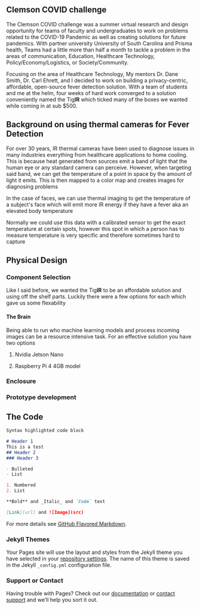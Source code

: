 
## Clemson COVID challenge

The Clemson COVID challenge was a summer virtual research and design opportunity for teams of faculty and undergraduates to work on problems related to the COVID-19 Pandemic as well as creating solutions for future pandemics. With partner university University of South Carolina and Prisma health, Teams had a little more than half a month to tackle a problem in the areas of communication, Education, Healthcare Technology, Policy/Economy/Logistics, or Society/Community.

Focusing on the area of Healthcare Technology, My mentors Dr. Dane Smith, Dr. Carl Ehrett, and I decided to work on building a privacy-centric, affordable, open-source fever detection solution. With a team of students and me at the helm, four weeks of hard work converged to a solution conveniently named the Tig**IR** which ticked many of the boxes we wanted while coming in at sub $500.


## Background on using thermal cameras for Fever Detection

For over 30 years, IR thermal cameras have been used to diagnose issues in many industries everything from healthcare applications to home cooling. This is because heat generated from sources emit a band of light that the human eye or any standard camera can perceive. However, when targeting said band, we can get the temperature of a point in space by the amount of light it emits. This is then mapped to a color map and creates images for diagnosing problems

In the case of faces, we can use thermal imaging to get the temperature of a subject's face which will emit more IR energy if they have a fever aka an elevated body temperature

Normally we could use this data with a calibrated sensor to get the exact temperature at certain spots, however this spot in which a person has to measure temperature is very specific and therefore sometimes hard to capture

## Physical Design

### Component Selection
Like I said before, we wanted the Tig**IR** to be an affordable solution and using off the shelf parts. Luckily there were a few options for each which gave us some flexability

#### The Brain

Being able to run who machine learning models and process incoming images can be a resource intensive task. For an effective solution you have two options
1. Nvidia Jetson Nano


2. Raspberry Pi 4 4GB model

### Enclosure

### Prototype development

## The Code

```markdown
Syntax highlighted code block

# Header 1
This is a test
## Header 2
### Header 3

- Bulleted
- List

1. Numbered
2. List

**Bold** and _Italic_ and `Code` text

[Link](url) and ![Image](src)
```

For more details see [GitHub Flavored Markdown](https://guides.github.com/features/mastering-markdown/).

### Jekyll Themes

Your Pages site will use the layout and styles from the Jekyll theme you have selected in your [repository settings](https://github.com/jplineb/FeverDetectorCOVIDChallenge/settings). The name of this theme is saved in the Jekyll `_config.yml` configuration file.

### Support or Contact

Having trouble with Pages? Check out our [documentation](https://help.github.com/categories/github-pages-basics/) or [contact support](https://github.com/contact) and we’ll help you sort it out.
